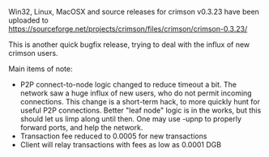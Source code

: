 Win32, Linux, MacOSX and source releases for crimson v0.3.23 have been uploaded to
https://sourceforge.net/projects/crimson/files/crimson/crimson-0.3.23/

This is another quick bugfix release, trying to deal with the influx of new crimson users.

Main items of note:

* P2P connect-to-node logic changed to reduce timeout a bit.  The network saw a huge influx of new users, who do not permit incoming connections.  This change is a short-term hack, to more quickly hunt for useful P2P connections.  Better "leaf node" logic is in the works, but this should let us limp along until then.  One may use -upnp to properly forward ports, and help the network.
* Transaction fee reduced to 0.0005 for new transactions
* Client will relay transactions with fees as low as 0.0001 DGB

